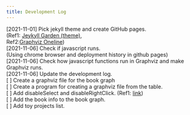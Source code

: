 ```yaml
---
title: Development Log
---
```


[2021-11-01] Pick jekyll theme and create GitHub pages.<br/>
            (Ref1: [Jeykyll Garden (theme)](https://github.com/Jekyll-Garden/jekyll-garden.github.io),<br/>
             Ref2:[Graphviz Oneline](https://github.com/dreampuf/GraphvizOnline))<br/>
[2021-11-06] Check if javascript runs.<br/>
             (Using chrome browser and deployment history in github pages)<br/>
[2021-11-06] Check how javascript functions run in Graphviz and make Graphviz runs.<br/>
[2021-11-06] Update the development log.<br/>
[ ] Create a graphviz file for the book graph<br/>
[ ] Create a program for creating a graphviz file from the table.<br/>
[ ] Add disableSelect and disableRightClick. (Ref1: [link](https://chron.tistory.com/121))<br/>
[ ] Add the book info to the book graph.<br/>
[ ] Add toy projects list.<br/>
